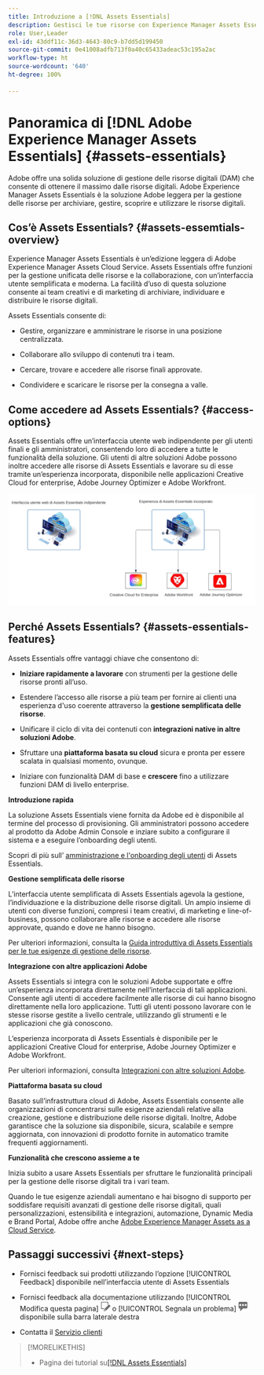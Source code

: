 ```yaml
---
title: Introduzione a [!DNL Assets Essentials]
description: Gestisci le tue risorse con Experience Manager Assets Essentials, uno strumento leggero per la gestione delle risorse digitali che funziona nelle applicazioni Experience Cloud.
role: User,Leader
exl-id: 43ddf11c-36d3-4643-80c9-b7dd5d199450
source-git-commit: 0e41008adfb713f0a40c65433adeac53c195a2ac
workflow-type: ht
source-wordcount: '640'
ht-degree: 100%

---
```


# Panoramica di [!DNL Adobe Experience Manager Assets Essentials] {#assets-essentials}

<!-- TBD: Update this banner to remove Beta label. 
![Banner image for beta docs](assets/do-not-localize/banner-image-beta-docs.png)

-->

Adobe offre una solida soluzione di gestione delle risorse digitali (DAM) che consente di ottenere il massimo dalle risorse digitali. Adobe Experience Manager Assets Essentials è la soluzione Adobe leggera per la gestione delle risorse per archiviare, gestire, scoprire e utilizzare le risorse digitali.

## Cos’è Assets Essentials? {#assets-essemtials-overview}

Experience Manager Assets Essentials è un’edizione leggera di Adobe Experience Manager Assets Cloud Service. Assets Essentials offre funzioni per la gestione unificata delle risorse e la collaborazione, con un’interfaccia utente semplificata e moderna. La facilità d’uso di questa soluzione consente ai team creativi e di marketing di archiviare, individuare e distribuire le risorse digitali.

Assets Essentials consente di:

* Gestire, organizzare e amministrare le risorse in una posizione centralizzata.

* Collaborare allo sviluppo di contenuti tra i team.

* Cercare, trovare e accedere alle risorse finali approvate.

* Condividere e scaricare le risorse per la consegna a valle.

## Come accedere ad Assets Essentials? {#access-options}

Assets Essentials offre un’interfaccia utente web indipendente per gli utenti finali e gli amministratori, consentendo loro di accedere a tutte le funzionalità della soluzione. Gli utenti di altre soluzioni Adobe possono inoltre accedere alle risorse di Assets Essentials e lavorare su di esse tramite un’esperienza incorporata, disponibile nelle applicazioni Creative Cloud for enterprise, Adobe Journey Optimizer e Adobe Workfront.

![Integrazioni con altre soluzioni](assets/assets-essentials-integration.svg)

## Perché Assets Essentials? {#assets-essentials-features}

Assets Essentials offre vantaggi chiave che consentono di:

* **Iniziare rapidamente a lavorare** con strumenti per la gestione delle risorse pronti all’uso.

* Estendere l’accesso alle risorse a più team per fornire ai clienti una esperienza d&#39;uso coerente attraverso la **gestione semplificata delle risorse**.

* Unificare il ciclo di vita dei contenuti con **integrazioni native in altre soluzioni Adobe**.

* Sfruttare una **piattaforma basata su cloud** sicura e pronta per essere scalata in qualsiasi momento, ovunque.

* Iniziare con funzionalità DAM di base e **crescere** fino a utilizzare funzioni DAM di livello enterprise.

**Introduzione rapida**

La soluzione Assets Essentials viene fornita da Adobe ed è disponibile al termine del processo di provisioning. Gli amministratori possono accedere al prodotto da Adobe Admin Console e inziare subito a configurare il sistema e a eseguire l’onboarding degli utenti.

Scopri di più sull’ [amministrazione e l&#39;onboarding degli utenti](deploy-administer.md) di Assets Essentials.

**Gestione semplificata delle risorse**

L’interfaccia utente semplificata di Assets Essentials agevola la gestione, l’individuazione e la distribuzione delle risorse digitali. Un ampio insieme di utenti con diverse funzioni, compresi i team creativi, di marketing e line-of-business, possono collaborare alle risorse e accedere alle risorse approvate, quando e dove ne hanno bisogno.

Per ulteriori informazioni, consulta la [Guida introduttiva di Assets Essentials per le tue esigenze di gestione delle risorse](get-started.md).

**Integrazione con altre applicazioni Adobe**

Assets Essentials si integra con le soluzioni Adobe supportate e offre un’esperienza incorporata direttamente nell’interfaccia di tali applicazioni. Consente agli utenti di accedere facilmente alle risorse di cui hanno bisogno direttamente nella loro applicazione. Tutti gli utenti possono lavorare con le stesse risorse gestite a livello centrale, utilizzando gli strumenti e le applicazioni che già conoscono.

L’esperienza incorporata di Assets Essentials è disponibile per le applicazioni Creative Cloud for enterprise, Adobe Journey Optimizer e Adobe Workfront.

Per ulteriori informazioni, consulta [Integrazioni con altre soluzioni Adobe](integration.md).

**Piattaforma basata su cloud**

Basato sull’infrastruttura cloud di Adobe, Assets Essentials consente alle organizzazioni di concentrarsi sulle esigenze aziendali relative alla creazione, gestione e distribuzione delle risorse digitali. Inoltre, Adobe garantisce che la soluzione sia disponibile, sicura, scalabile e sempre aggiornata, con innovazioni di prodotto fornite in automatico tramite frequenti aggiornamenti.

**Funzionalità che crescono assieme a te**

Inizia subito a usare Assets Essentials per sfruttare le funzionalità principali per la gestione delle risorse digitali tra i vari team.

Quando le tue esigenze aziendali aumentano e hai bisogno di supporto per soddisfare requisiti avanzati di gestione delle risorse digitali, quali personalizzazioni, estensibilità e integrazioni, automazione, Dynamic Media e Brand Portal, Adobe offre anche [Adobe Experience Manager Assets as a Cloud Service](https://experienceleague.adobe.com/docs/experience-manager-cloud-service/content/assets/home.html?lang=it).


## Passaggi successivi {#next-steps}

* Fornisci feedback sui prodotti utilizzando l’opzione [!UICONTROL Feedback] disponibile nell’interfaccia utente di Assets Essentials

* Fornisci feedback alla documentazione utilizzando [!UICONTROL Modifica questa pagina] ![modifica la pagina](assets/do-not-localize/edit-page.png) o [!UICONTROL Segnala un problema] ![crea un problema GitHub](assets/do-not-localize/github-issue.png) disponibile sulla barra laterale destra

* Contatta il [Servizio clienti](https://experienceleague.adobe.com/?support-solution=General&amp;lang=it#support)


>[!MORELIKETHIS]
>
>* Pagina dei tutorial su[[!DNL Assets Essentials] ](https://experienceleague.adobe.com/docs/experience-manager-learn/assets-essentials/overview.html?lang=it)

